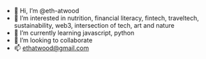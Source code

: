 - 👋 Hi, I’m @eth-atwood
- 👀 I’m interested in nutrition, financial literacy, fintech, traveltech, sustainability, web3, intersection of tech, art and nature
- 🌱 I’m currently learning javascript, python
- 💞️ I’m looking to collaborate
- 📫 ethatwood@gmail.com

<!---
eth-atwood/eth-atwood is a ✨ special ✨ repository because its `README.md` (this file) appears on your GitHub profile.
You can click the Preview link to take a look at your changes.
--->
